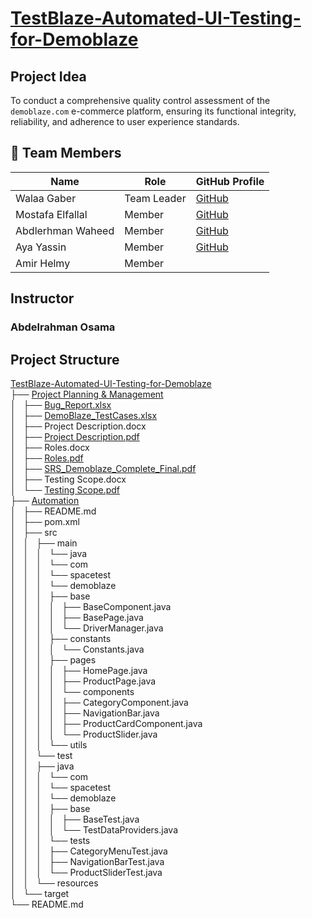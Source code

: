 # [TestBlaze-Automated-UI-Testing-for-Demoblaze](https://drive.google.com/drive/folders/1eCHLjHFVIVb7aqCkh1tVivoAibe65rAp?usp=sharing)

## Project Idea

To conduct a comprehensive quality control assessment of the `demoblaze.com` e-commerce platform, ensuring its functional integrity, reliability, and adherence to user experience standards.

## 👥 Team Members

| Name                 | Role           | GitHub Profile                           |
|----------------------|---------------|-------------------------------------------|
| Walaa Gaber    | Team Leader   | [GitHub](https://github.com/Welagaber)  |
|       Mostafa Elfallal      | Member    | [GitHub](https://github.com/Mostafa-elfallal)   |
|   Abdlerhman Waheed      |   Member    | [GitHub](https://github.com/Abdelrhman-Waheed )  |
|    Aya Yassin   | Member    | [GitHub](https://github.com/Ayaa-yassin)  |
|    Amir  Helmy  | Member    |  |

## Instructor

### Abdelrahman Osama

## Project Structure

[TestBlaze-Automated-UI-Testing-for-Demoblaze](https://drive.google.com/drive/folders/1eCHLjHFVIVb7aqCkh1tVivoAibe65rAp?usp=sharing)  
├── [Project Planning & Management](https://github.com/SpaceTestTeam/TestBlaze-Automated-UI-Testing-for-Demoblaze/tree/main/Project%20Planning%20%26%20Management)  
│   ├── [Bug_Report.xlsx](https://github.com/SpaceTestTeam/TestBlaze-Automated-UI-Testing-for-Demoblaze/blob/main/Project%20Planning%20%26%20Management/Bug_Report.xlsx)  
│   ├── [DemoBlaze_TestCases.xlsx](https://github.com/SpaceTestTeam/TestBlaze-Automated-UI-Testing-for-Demoblaze/blob/main/Project%20Planning%20%26%20Management/DemoBlaze_TestCases.xlsx)  
│   ├── Project Description.docx  
│   ├── [Project Description.pdf](https://github.com/SpaceTestTeam/TestBlaze-Automated-UI-Testing-for-Demoblaze/blob/main/Project%20Planning%20%26%20Management/Project%20Description.pdf)  
│   ├── Roles.docx  
│   ├── [Roles.pdf](https://github.com/SpaceTestTeam/TestBlaze-Automated-UI-Testing-for-Demoblaze/blob/main/Project%20Planning%20%26%20Management/Roles.pdf)  
│   ├── [SRS_Demoblaze_Complete_Final.pdf](https://github.com/SpaceTestTeam/TestBlaze-Automated-UI-Testing-for-Demoblaze/blob/main/Project%20Planning%20%26%20Management/SRS_Demoblaze_Complete_Final.pdf)  
│   ├── Testing Scope.docx  
│   └── [Testing Scope.pdf](https://github.com/SpaceTestTeam/TestBlaze-Automated-UI-Testing-for-Demoblaze/blob/main/Project%20Planning%20%26%20Management/Testing%20Scope.pdf)  
├── [Automation](https://github.com/SpaceTestTeam/TestBlaze-Automated-UI-Testing-for-Demoblaze/tree/main/Automation)  
│   ├── README.md  
│   ├── pom.xml  
│   ├── src  
│   │   ├── main  
│   │   │   └── java  
│   │   │       └── com  
│   │   │           └── spacetest  
│   │   │               └── demoblaze  
│   │   │                   ├── base  
│   │   │                   │   ├── BaseComponent.java  
│   │   │                   │   ├── BasePage.java  
│   │   │                   │   └── DriverManager.java  
│   │   │                   ├── constants  
│   │   │                   │   └── Constants.java  
│   │   │                   ├── pages  
│   │   │                   │   ├── HomePage.java  
│   │   │                   │   ├── ProductPage.java  
│   │   │                   │   └── components  
│   │   │                   │       ├── CategoryComponent.java  
│   │   │                   │       ├── NavigationBar.java  
│   │   │                   │       ├── ProductCardComponent.java  
│   │   │                   │       └── ProductSlider.java  
│   │   │                   └── utils  
│   │   └── test  
│   │       ├── java  
│   │       │   └── com  
│   │       │       └── spacetest  
│   │       │           └── demoblaze  
│   │       │               ├── base  
│   │       │               │   ├── BaseTest.java  
│   │       │               │   └── TestDataProviders.java  
│   │       │               └── tests  
│   │       │                   ├── CategoryMenuTest.java  
│   │       │                   ├── NavigationBarTest.java  
│   │       │                   └── ProductSliderTest.java  
│   │       └── resources  
│   └── target  
└── README.md  
